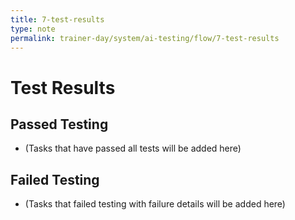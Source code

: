 ```yaml
---
title: 7-test-results
type: note
permalink: trainer-day/system/ai-testing/flow/7-test-results
---
```


# Test Results

## Passed Testing
- (Tasks that have passed all tests will be added here)

## Failed Testing
- (Tasks that failed testing with failure details will be added here)